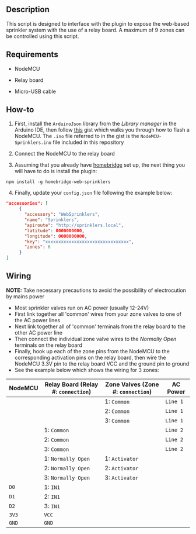 ## Description

This script is designed to interface with the plugin to expose the web-based sprinkler system with the use of a relay board. A maximum of 9 zones can be controlled using this script.

## Requirements

* NodeMCU

* Relay board

* Micro-USB cable

## How-to

1. First, install the `ArduinoJson` library from the _Library manager_ in the Arduino IDE, then follow [this](https://gist.github.com/phenotypic/8d9d3b886936ccea9c21f495755640dd) gist which walks you through how to flash a NodeMCU. The `.ino` file referred to in the gist is the `NodeMCU-Sprinklers.ino` file included in this repository

2. Connect the NodeMCU to the relay board

3. Assuming that you already have [homebridge](https://github.com/homebridge/homebridge#installation) set up, the next thing you will have to do is install the plugin:
```
npm install -g homebridge-web-sprinklers
```

4. Finally, update your `config.json` file following the example below:

```json
"accessories": [
     {
       "accessory": "WebSprinklers",
       "name": "Sprinklers",
       "apiroute": "http://sprinklers.local",
       "latitude": 0000000000,
       "longitude": 0000000000,
       "key": "xxxxxxxxxxxxxxxxxxxxxxxxxxxxxxxx",
       "zones": 6
     }
]
```

## Wiring

**NOTE:** Take necessary precautions to avoid the possibility of electrocution by mains power

- Most sprinkler valves run on AC power (usually 12-24V)
- First link together all 'common' wires from your zone valves to one of the AC power lines
- Next link together all of 'common' terminals from the relay board to the other AC power line
- Then connect the individual zone valve wires to the _Normally Open_ terminals on the relay board
- Finally, hook up each of the zone pins from the NodeMCU to the corresponding activation pins on the relay board, then wire the NodeMCU 3.3V pin to the relay board VCC and the ground pin to ground
- See the example below which shows the wiring for 3 zones:

| NodeMCU | Relay Board (Relay #: `connection`) | Zone Valves (Zone #: `connection`) | AC Power |
| --- | --- | --- | --- |
| | | 1: `Common` | `Line 1` |
| | | 2: `Common` | `Line 1` |
| | | 3: `Common` | `Line 1` |
| | 1: `Common` | | `Line 2` |
| | 2: `Common` | | `Line 2` |
| | 3: `Common` | | `Line 2` |
| | 1: `Normally Open` | 1: `Activator` | |
| | 2: `Normally Open` | 2: `Activator` | |
| | 3: `Normally Open` | 3: `Activator` | |
| `D0` | 1: `IN1` | | |
| `D1` | 2: `IN1` | | |
| `D2` | 3: `IN1` | | |
| `3V3` | `VCC` | | |
| `GND` | `GND` | | |
